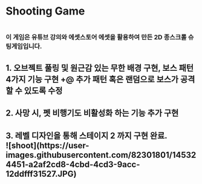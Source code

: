 # Shooting Game

# <H3> 이 게임은 유튜브 강의와 에셋스토어 에셋을 활용하여 만든 2D 종스크롤 슈팅게임입니다. </H3>
<h2> 1. 오브젝트 풀링 및 원근감 있는 무한 배경 구현, 보스 패턴 4가지 기능 구현 +@ 추가 패턴 혹은 랜덤으로 보스가 공격할 수 있도록 수정
<h2> 2. 사망 시, 펫 비행기도 비활성화 하는 기능 추가 구현 
<h2> 3. 레벨 디자인을 통해 스테이지 2 까지 구현 완료. 
 
<br>
![shoot](https://user-images.githubusercontent.com/82301801/145324451-a2af2cd8-4cbd-4cd3-9acc-12ddfff31527.JPG)
